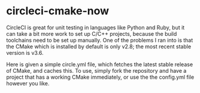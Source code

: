 # circleci-cmake-now

CircleCI is great for unit testing in languages like Python and Ruby, but it can take a bit more work to set up C/C++ projects, because the build toolchains need to be set up manually. One of the problems I ran into is that the CMake which is installed by default is only v2.8; the most recent stable version is v3.6.

Here is given a simple circle.yml file, which fetches the latest stable release of CMake, and caches this. To use, simply fork the repository and have a project that has a working CMake immediately, or use the the config.yml file however you like.
